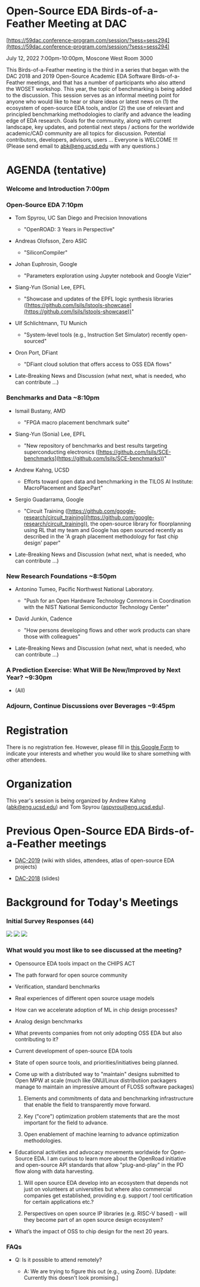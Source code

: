 # Open-Source EDA Birds-of-a-Feather Meeting at DAC
[https://59dac.conference-program.com/session/?sess=sess294](https://59dac.conference-program.com/session/?sess=sess294)

July 12, 2022
7:00pm-10:00pm, Moscone West Room 3000
 
This Birds-of-a-Feather meeting is the third in a series that began with the DAC 2018 and 2019 Open-Source Academic EDA Software Birds-of-a-Feather meetings, and that has a number of participants who also attend the WOSET workshop.  This year, the topic of benchmarking is being added to the discussion.  This session serves as an informal meeting point for anyone who would like to hear or share ideas or latest news on (1) the ecosystem of open-source EDA tools, and/or (2) the use of relevant and principled benchmarking methodologies to clarify and advance the leading edge of EDA research. Goals for the community, along with current landscape, key updates, and potential next steps / actions for the worldwide academic/CAD community are all topics for discussion. Potential contributors, developers, advisors, users … Everyone is WELCOME !!! (Please send email to abk@eng.ucsd.edu with any questions.)

# AGENDA (tentative)

### Welcome and Introduction 7:00pm

### Open-Source EDA 7:10pm

- Tom Spyrou, UC San Diego and Precision Innovations

  - "OpenROAD: 3 Years in Perspective"
  
- Andreas Olofsson, Zero ASIC

  - "SiliconCompiler"
  
- Johan Euphrosin, Google
  
  - "Parameters exploration using Jupyter notebook and Google Vizier"
  
- Siang-Yun (Sonia) Lee, EPFL

  - "Showcase and updates of the EPFL logic synthesis libraries ([https://github.com/lsils/lstools-showcase](https://github.com/lsils/lstools-showcase))"

- Ulf Schlichtmann, TU Munich
 
  - "System-level tools (e.g., Instruction Set Simulator) recently open-sourced"

- Oron Port, DFiant

  - "DFiant cloud solution that offers access to OSS EDA flows"

- Late-Breaking News and Discussion (what next, what is needed, who can contribute …)

### Benchmarks and Data  ~8:10pm

- Ismail Bustany, AMD

  - "FPGA macro placement benchmark suite"

- Siang-Yun (Sonia) Lee, EPFL

  - "New repository of benchmarks and best results targeting superconducting electronics ([https://github.com/lsils/SCE-benchmarks](https://github.com/lsils/SCE-benchmarks))"
  
- Andrew Kahng, UCSD

  - Efforts toward open data and benchmarking in the TILOS AI Institute: MacroPlacement and SpecPart"
  
- Sergio Guadarrama, Google

  - "Circuit Training ([https://github.com/google-research/circuit_training](https://github.com/google-research/circuit_training)), the open-source library for floorplanning using RL that my team and Google has open sourced recently as described in the 'A graph placement methodology for fast chip design' paper"

- Late-Breaking News and Discussion (what next, what is needed, who can contribute …)

### New Research Foundations ~8:50pm

- Antonino Tumeo, Pacific Northwest National Laboratory.  

  - "Push for an Open Hardware Technology Commons in Coordination with the NIST National Semiconductor Technology Center"
  
- David Junkin, Cadence

  - "How persons developing flows and other work products can share those with colleagues"
  
- Late-Breaking News and Discussion (what next, what is needed, who can contribute …)

### A Prediction Exercise: What Will Be New/Improved by Next Year?  ~9:30pm

- (All)

### Adjourn, Continue Discussions over Beverages  ~9:45pm


# Registration
There is no registration fee. However, please fill in [this Google Form](https://docs.google.com/forms/d/e/1FAIpQLSczKTmaTTg_DlrXA0mQ7tYq65e5lte8ldJFgJrKDWqhbpDXpQ/viewform?usp=sf_link) to indicate your interests and whether you would like to share something with other attendees.

# Organization
This year's session is being organized by Andrew Kahng (abk@eng.ucsd.edu) and Tom Spyrou (aspyrou@eng.ucsd.edu).

# Previous Open-Source EDA Birds-of-a-Feather meetings

- [DAC-2019](https://github.com/The-OpenROAD-Project/Birds-of-a-Feather-Open-Source-Academic-EDA-Software/wiki/DAC-2019-Birds-of-a-Feather:-Open-Source-Academic-EDA-Software) (wiki with slides, attendees, atlas of open-source EDA projects)

- [DAC-2018](https://drive.google.com/open?id=1m8ZJEvfLcUhiL1KX7rj18gzi-zLhI6P2) (slides)

# Background for Today's Meetings

### Initial Survey Responses (44)

<img src="./doc/01.png">
<img src="./doc/02.png">
<img src="./doc/03.png">

### What would you most like to see discussed at the meeting?

- Opensource EDA tools impact on the CHIPS ACT

- The path forward for open source community

- Verification, standard benchmarks

- Real experiences of different open source usage models

- How can we accelerate adoption of ML in chip design processes?

- Analog design benchmarks

- What prevents companies from not only adopting OSS EDA but also contributing to it?

- Current development of open-source EDA tools

- State of open source tools, and priorities/initiatives being planned.

- Come up with a distributed way to "maintain" designs submitted to Open MPW at scale (much like GNU/Linux distributiion packagers manage to maintain an impressive amount of FLOSS software packages)

  1. Elements and commitments of data and benchmarking infrastructure that enable the field to transparently move forward. 
  
  2. Key ("core") optimization problem statements that are the most important for the field to advance. 
  
  3. Open enablement of machine learning to advance optimization methodologies.
  
- Educational activities and advocacy movements worldwide for Open-Source EDA. 
I am curious to learn more about the OpenRoad initiative and open-source API standards that allow "plug-and-play" in the PD flow along with data harvesting.

  1. Will open source EDA develop into an ecosystem that depends not just on volunteers at universities but where also commercial companies get established, providing e.g. support / tool certification for certain applications etc.?  
  
  2. Perspectives on open source IP libraries (e.g. RISC-V based) - will they become part of an open source design ecosystem?
  
- What’s the impact of OSS to chip design for the next 20 years.

### FAQs

- Q: Is it possible to attend remotely?  

  - A: We are trying to figure this out (e.g., using Zoom). [Update: Currently this doesn't look promising.]

